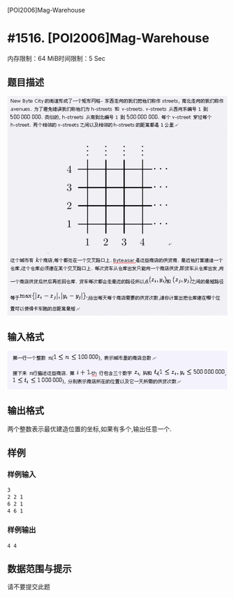 [POI2006]Mag-Warehouse

# #1516. [POI2006]Mag-Warehouse

内存限制：64 MiB时间限制：5 Sec

## 题目描述

![](images/1516.jpg)

## 输入格式

![](images/1516_1.jpg)

## 输出格式

两个整数表示最优建造位置的坐标,如果有多个,输出任意一个.

## 样例

### 样例输入

    
    3
    2 2 1
    6 2 1
    4 6 1
    
    

### 样例输出

    
    4 4
    
    

## 数据范围与提示

请不要提交此题
